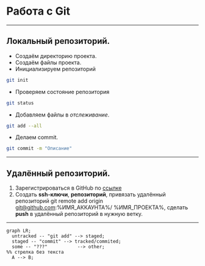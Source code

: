 # Работа с Git
---
## Локальный репозиторий.
* Создаём директорию проекта.
* Создаём файлы проекта.
* Инициализируем репозиторий
```bash
git init
```
* Проверяем состояние репозитория
```bash
git status
```
* Добавляем файлы в _отслеживание_.
```bash
git add --all
```
* Делаем commit.
```bash
git commit -m "Описание"
```
---
## Удалённый репозиторий.
1. Зарегистрироваться в GitHub по [ссылке](https://github.com/ "Главная страница gh.")
2. Создать **ssh-ключи**, __репозиторий__, 
привязать удалённый репозиторий git remote add origin git@github.com:%ИМЯ_АККАУНТА%/
%ИМЯ_ПРОЕКТА%, сделать **push** в удалённый репозиторий в нужную ветку.
---

```mermaid
graph LR;
  untracked -- "git add" --> staged;
  staged -- "commit" --> tracked/commited;
  some -- "???"           --> other;
%% стрелка без текста
  A --> B;
```
